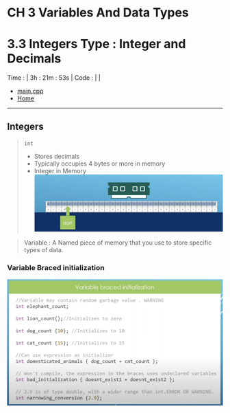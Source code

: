 # CH 3 Variables And Data Types

# 3.3 Integers Type : Integer and Decimals

Time : | 3h : 21m : 53s |
Code : | |
* [main.cpp](./main.cpp)
* [Home](/README.md)

---

## Integers

> `int`
>* Stores decimals
>* Typically occupies 4 bytes or more in memory
>* Integer in Memory
![Integer in Memory](./img/1-intInMemory.png)

> Variable : A Named piece of memory that you use to store specific types of data.

### Variable Braced initialization

![Variable Braced Initialigation](./img/2-VariableBraced.png "Variable Braced Initialigation")